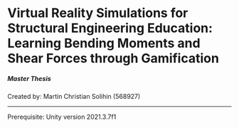 # Virtual Reality Simulations for Structural Engineering Education: Learning Bending Moments and Shear Forces through Gamification
##### Master Thesis
Created by: Martin Christian Solihin (568927)
***
Prerequisite: Unity version 2021.3.7f1
